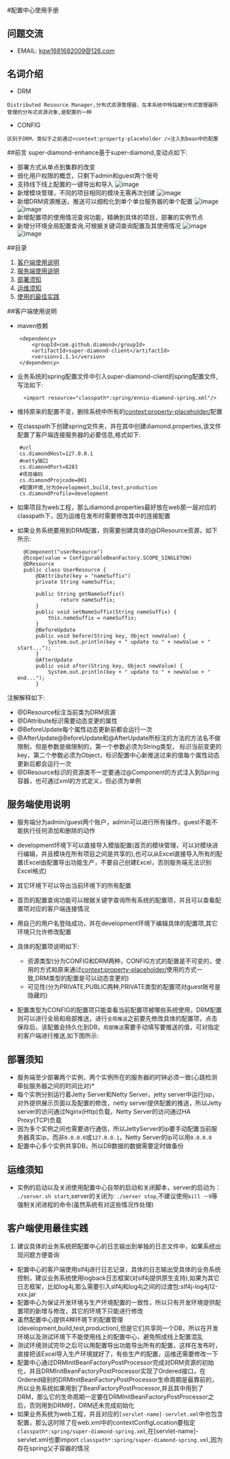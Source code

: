 #配置中心使用手册

## 问题交流
* EMAIL: kgw1681682009@126.com

## 名词介绍
* DRM
>
	Distributed Resource Manager,分布式资源管理器，在本系统中特指被分布式管理器所管理的分布式资源对象,是配置的一种


* CONFIG
>
	区别于DRM，类似于之前通过<context:property-placeholder	/>注入到bean中的配置


##前言
super-diamond-enhance基于super-diamond,变动点如下:

* 部署方式从单点到集群的改变
* 弱化用户权限的概念，只剩下admin和guest两个账号
* 支持线下线上配置的一键导出和导入
![image](https://raw.githubusercontent.com/spccold/super-diamond-enhance/master/%E9%85%8D%E7%BD%AE%E7%9A%84%E5%AF%BC%E5%85%A5%E5%92%8C%E5%AF%BC%E5%87%BA.png)
* 新增模块管理，不同的项目相同的模块无需再次创建
![image](https://raw.githubusercontent.com/spccold/super-diamond-enhance/master/模块管理.png)
* 新增DRM资源推送，推送可以细粒化到单个单台服务器的单个配置
![image](https://raw.githubusercontent.com/spccold/super-diamond-enhance/master/%E5%85%A8%E5%B1%80%E6%8E%A8%E9%80%81.png)
![image](https://raw.githubusercontent.com/spccold/super-diamond-enhance/master/%e5%b1%80%e9%83%a8%e6%8e%a8%e9%80%81.png)
* 新增配置项的使用情况查询功能，精确到具体的项目，部署的实例节点
* 新增分环境全局配置查询,可根据关键词查询配置及其使用情况
![image](https://raw.githubusercontent.com/spccold/super-diamond-enhance/master/%e5%85%a8%e5%b1%80%e9%85%8d%e7%bd%ae%e6%9f%a5%e8%af%a2.png)
![image](https://raw.githubusercontent.com/spccold/super-diamond-enhance/master/%e5%85%a8%e5%b1%80%e9%85%8d%e7%bd%ae%e6%9f%a5%e8%af%a2_%e8%af%a6%e6%83%85.png)


##目录
1. [客户端使用说明](#config-1)
2. [服务端使用说明](#config-2)
4. [部署须知](#config-3)
5. [运维须知](#config-4)
6. [使用的最佳实践](#config-5)

<a name="config-1"></a>
##客户端使用说明
* maven依赖
>  
        <dependency>   
        	<groupId>com.github.diamond</groupId>
        	<artifactId>super-diamond-client</artifactId>                  
        	<version>1.1.1</version>    
   		</dependency> 
   		    
* 业务系统的spring配置文件中引入super-diamond-client的spring配置文件,写法如下:

	>				
		<import resource="classpath*:spring/enniu-diamond-spring.xml"/>
	>
		
* 维持原来的配置不变，删除系统中所有的<context:property-placeholder/>配置
* 在classpath下创建spring文件夹，并在其中创建diamond.properties,该文件配置了客户端连接服务器的必要信息,格式如下:
>
		#url
		cs.diamondHost=127.0.0.1
		#netty端口
		cs.diamondPort=8283
		#项目编码
		cs.diamondProjcode=001
		#配置环境,分为development,build,test,production
		cs.diamondProfile=development
>
		
* 如果项目为web工程，那么diamond.properties最好放在web那一层对应的classpath下，因为运维在发布时需要修改其中的连接配置

* 如果业务系统要用到DRM配置，则需要创建具体的@DResource资源，如下所示:

	>
		@Component("userResource")
		@Scope(value = ConfigurableBeanFactory.SCOPE_SINGLETON)
		@DResource
		public class UserResource {
    		@DAttribute(key = "nameSuffix")
    		private String nameSuffix;​
	>    		
    		public String getNameSuffix()       
    				return nameSuffix;​​
			}
    		public void setNameSuffix(String nameSuffix) {
        		this.nameSuffix = nameSuffix;
    		}
    		@BeforeUpdate
    		public void before(String key, Object newValue) {
    			System.out.println(key + " update to " + newValue + " start...");​
    		}
    		@AfterUpdate
    		public void after(String key, Object newValue) {
    			System.out.println(key + " update to " + newValue + " end...");​
    		}
	>    		
   		 		
		
注解解释如下:

* @DResource标注当前类为DRM资源
* @DAttribute标识需要动态变更的属性
* @BeforeUpdate每个属性动态更新前都会运行一次
* @AfterUpdate@BeforeUpdate和@AfterUpdate​所标注的方法的方法名不做限制，但是参数是做限制的，第一个参数必须为String类型，
标识当前变更的key，第二个参数必须为Object，标识配置中心新推送过来的值每个属性动态更新后都会运行一次
* @DResource标识的资源类不一定要通过@Component的方式注入到Spring容器，也可通过xml的方式定义，但必须为单例


<a name="config-2"></a>
## 服务端使用说明
* 服务端分为admin/guest两个账户，admin可以进行所有操作，guest不能不能执行任何添加和删除的动作

* development环境下可以直接导入模版配置(首页的模块管理，可以对模块进行编辑，并且模块在所有项目之间是共享的),也可以从Excel直接导入所有的配置(Excel由配置导出功能生产，不要自己创建Excel，否则服务端无法识别Excel格式)

* 其它环境下可以导出当前环境下的所有配置
* 首页的配置查询功能可以根据关键字查询所有系统的配置项，并且可以查看配置项对应的客户端连接情况

* 用自己的用户名登陆成功，并在development环境下编辑具体的配置项,其它环境只允许修改配置

* 具体的配置项说明如下:
	* 资源类型(分为CONFIG和DRM两种，CONFIG方式的配置是不可变的，使用的方式和原来通过<context:property-placeholder/>​使用的方式一致,DRM类型的配置是可以动态变更的)
	* 可见性(分为PRIVATE,PUBLIC两种,PRIVATE类型的配置项对guest账号是隐藏的)

* 配置类型为CONFIG的配置项只能查看当前配置项被哪些系统使用，DRM配置则可以进行全局和局部推送，进行`全局推送`之前要先修改具体的配置项，点击保存后，该配置会持久化到DB，`局部推送`需要手动填写要推送的值，可对指定的客户端进行推送,如下图所示:

<a name="config-3"></a>
## 部署须知

* 服务端至少部署两个实例，两个实例所在的服务器的时钟必须一致(心跳检测牵扯服务器之间的时间比对)* 
* 每个实例分别运行着Jetty Server和Netty Server，jetty server中运行jsp，对外提供展示页面以及配置的修改，netty server提供配置的推送，所以Jetty server的访问通过Nginx(Http)负载，Netty Server的访问通过HA Proxy(TCP)负载
* 因为多个实例之间也需要进行通信，所以JettyServer的ip要手动配置当前服务器真实ip，而非`0.0.0.0`或`127.0.0.1`，Netty Server的ip可以用`0.0.0.0`
* 配置中心多个实例共享DB，所以DB数据的数据需要定时做备份


<a name="config-4"></a>
## 运维须知
* 实例的启动以及关闭使用配置中心自带的启动和关闭脚本，server的启动为：  `./server.sh start`,server的关闭为: `./server stop`,不建议使用`kill －9`等强制关闭进程的命令(虽然系统有对这些情况作处理)


<a name="config-5"></a>
## 客户端使用最佳实践
1. 建议具体的业务系统把配置中心的日志输出到单独的日志文件中，如果系统出现问题方便查询
* 配置中心的客户端使用slf4j进行日志记录，具体的日志输出受具体的业务系统控制，建议业务系统使用logback日志框架(对slf4j提供原生支持),如果为其它日志框架，比如log4j,那么需要引入slf4j和log4j之间的过渡包:slf4j-log4j12-xxx.jar
* 配置中心为保证开发环境与生产环境配置的一致性，所以只有开发环境提供配置项的新增与修改，其它的环境下只能进行修改
* 虽然配置中心提供4种环境下的配置管理(development,build,test,production),但是它们共享同一个DB，所以在开发环境以及测试环境下不能使用线上的配置中心，避免照成线上配置混乱
* 测试环境测试完毕之后可以用配置导出功能导出所有的配置，这样在发布时，直接把该Excel导入生产环境就好了，有些生产的配置，运维还需要修改一下
* 配置中心通过DRMInitBeanFactoryPostProcessor完成对DRM资源的初始化，并且DRMInitBeanFactoryPostProcessor实现了Ordered接口，在Ordered级别的DRMInitBeanFactoryPostProcessor生命周期是最靠前的，所以业务系统如果用到了BeanFactoryPostProcessor,并且其中用到了DRM，那么它的生命周期一定要在DRMInitBeanFactoryPostProcessor之后，否则用到DRM时，DRM还未完成初始化 
* 如果业务系统为web工程，并且对应的`[servlet-name]-servlet.xml`中也包含配置，那么这时除了在web.xml中的contextConfigLocation要指定`classpath*:spring/super-diamond-spring.xml`,在[servlet-name]-servlet.xml也要import `classpath*:spring/super-diamond-spring.xml`,因为存在spring父子容器的情况